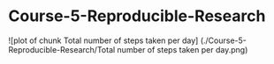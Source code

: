 # Course-5-Reproducible-Research

![plot of chunk Total number of steps taken per day] (./Course-5-Reproducible-Research/Total number of steps taken per day.png)





